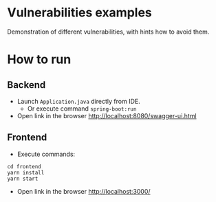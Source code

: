 # Vulnerabilities examples 
Demonstration of different vulnerabilities, with hints how to avoid them.

# How to run
## Backend
* Launch `Application.java` directly from IDE.
    * Or execute command `spring-boot:run`
* Open link in the browser [http://localhost:8080/swagger-ui.html](http://localhost:8080/swagger-ui.html)

## Frontend
* Execute commands:
```
cd frontend
yarn install
yarn start
```
* Open link in the browser [http://localhost:3000/](http://localhost:3000/)
